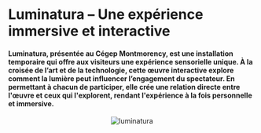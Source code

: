 # Luminatura – Une expérience immersive et interactive
#### Luminatura, présentée au Cégep Montmorency, est une installation temporaire qui offre aux visiteurs une expérience sensorielle unique. À la croisée de l’art et de la technologie, cette œuvre interactive explore comment la lumière peut influencer l’engagement du spectateur. En permettant à chacun de participer, elle crée une relation directe entre l'œuvre et ceux qui l'explorent, rendant l'expérience à la fois personnelle et immersive.

<p align="center">
  <img src="photo_référence./image_12.jfif" alt="luminatura" />
</p>
